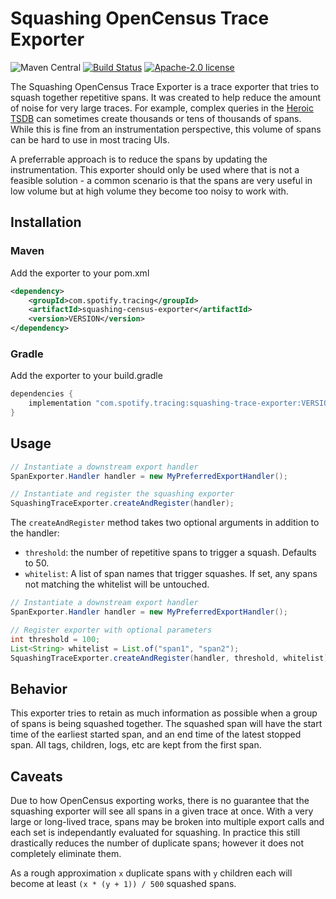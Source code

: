 # Squashing OpenCensus Trace Exporter

![Maven Central](https://img.shields.io/maven-central/v/com.spotify.tracing/squashing-census-exporter?style=flat-square)
[![Build Status](https://img.shields.io/circleci/build/github/spotify/squashing-census-exporter)](https://circleci.com/gh/spotify/squashing-census-exporter)
[![Apache-2.0 license](https://img.shields.io/github/license/spotify/squashing-census-exporter.svg)](LICENSE)

The Squashing OpenCensus Trace Exporter is a trace exporter that tries to squash together repetitive spans. It was created to help reduce the amount of noise for very large traces. For example, complex queries in the [Heroic TSDB](https://spotify.github.io/heroic/) can sometimes create thousands or tens of thousands of spans. While this is fine from an instrumentation perspective, this volume of spans can be hard to use in most tracing UIs.

A preferrable approach is to reduce the spans by updating the instrumentation. This exporter should only be used where that is not a feasible solution - a common scenario is that the spans are very useful in low volume but at high volume they become too noisy to work with.

## Installation

### Maven

Add the exporter to your pom.xml

```xml
<dependency>
    <groupId>com.spotify.tracing</groupId>
    <artifactId>squashing-census-exporter</artifactId>
    <version>VERSION</version>
</dependency>
```

### Gradle

Add the exporter to your build.gradle

```groovy
dependencies {
    implementation "com.spotify.tracing:squashing-trace-exporter:VERSION"
}
```

## Usage

```java
// Instantiate a downstream export handler
SpanExporter.Handler handler = new MyPreferredExportHandler();

// Instantiate and register the squashing exporter
SquashingTraceExporter.createAndRegister(handler);
```

The `createAndRegister` method takes two optional arguments in addition to the handler:

- `threshold`: the number of repetitive spans to trigger a squash. Defaults to 50.
- `whitelist`: A list of span names that trigger squashes. If set, any spans not matching the whitelist will be untouched.

```java
// Instantiate a downstream export handler
SpanExporter.Handler handler = new MyPreferredExportHandler();

// Register exporter with optional parameters
int threshold = 100;
List<String> whitelist = List.of("span1", "span2");
SquashingTraceExporter.createAndRegister(handler, threshold, whitelist);
```

## Behavior

This exporter tries to retain as much information as possible when a group of spans is being squashed together. The squashed span will have the start time of the earliest started span, and an end time of the latest stopped span. All tags, children, logs, etc are kept from the first span.

## Caveats

Due to how OpenCensus exporting works, there is no guarantee that the squashing exporter will see all spans in a given trace at once. With a very large or long-lived trace, spans may be broken into multiple export calls and each set is independantly evaluated for squashing. In practice this still drastically reduces the number of duplicate spans; however it does not completely eliminate them.

As a rough approximation `x` duplicate spans with `y` children each will become at least `(x * (y + 1)) / 500` squashed spans.
